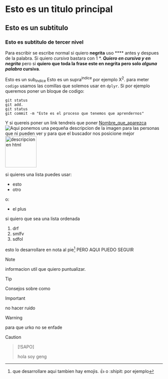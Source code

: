 # Esto es un titulo principal
## Esto es un subtitulo
### Esto es subtitulo de tercer nivel

Para escribir se escribe normal si quiero **negrita** uso **** antes y despues de la palabra. Si quiero *cursiva* bastara con 1 *.
***Quiero en cursiva y en negrita*** pero si **quiero que toda la frase este en negrita pero solo _alguna palabra_ cursiva**.

Esto es un sub<sub>indice</sub>
Esto es un supra<sup>indice</sup> por ejemplo X<sup>2</sup>.
para meter `codigo` usamos las comillas que solemos usar en `dplyr`. Si por ejemplo queremos poner un bloque de codigo:
```
git status
git add.
git status
git commit -m "Este es el proceso que tenemos que aprendernos"
```
Y si quereis poner un link tendreis que poner [Nombre_que_aparezca](https://www.zooplus.es/magazine/gatos/gatitos)
![Aqui ponemos una pequeña descripcion de la imagen para las personas que ni pueden ver y para que el buscador nos posicione mejor](https://i.blogs.es/6717aa/camera-traps---ru/450_1000.jpg)
<img src="https://i.blogs.es/6717aa/camera-traps---ru/450_1000.jpg" alt ="descripcion en html" width="100"
heigth="100">

si quieres una lista puedes usar:
- esto
- otro

o:
+ el plus

si quiero que sea una lista ordenada
1. drf
2. smlfv
3. sdfol

esto lo desarrollare en nota al pie[^1] PERO AQUI PUEDO SEGUIR
[^1]:que desarrollare aqui
tambien hay emojis. :+1: o :shipit: por ejemplo

> [!NOTE]
> informacion util que quiero puntualizar.

> [!TIP]
> Consejos sobre como

> [!IMPORTANT]
> no hacer ruido

>[!WARNING]
>para que urko no se enfade

>[!CAUTION]

>[!SAPO]
>
>hola soy geng
   
